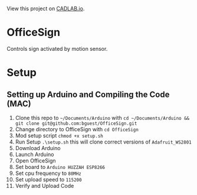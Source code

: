 View this project on [CADLAB.io](https://cadlab.io/node/895). 

# OfficeSign
Controls sign activated by motion sensor.

# Setup

## Setting up Arduino and Compiling the Code (MAC)

1. Clone this repo to `~/Documents/Arduino` with `cd ~/Documents/Arduino && git clone git@github.com:bguest/OfficeSign.git`
2. Change directory to OfficeSign with `cd OfficeSign`
3. Mod setup script `chmod +x setup.sh`
4. Run Setup `.\setup.sh` this will clone correct versions of `Adafruit_WS2801`
5. Download Arduino
6. Launch Arduino
7. Open OfficeSign
8. Set board to `Arduino HUZZAH ESP8266`
9. Set cpu frequency to `80MHz`
10. Set upload speed to `115200`
10. Verify and Upload Code
